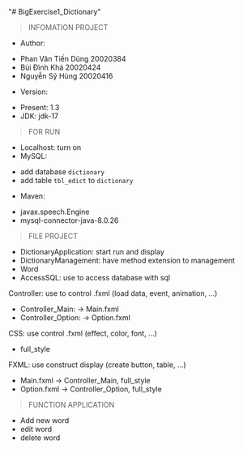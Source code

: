 "# BigExercise1_Dictionary" 
> INFOMATION PROJECT
+ Author:
- Phan Văn Tiến Dũng 20020384
- Bùi Đình Khá 20020424
- Nguyễn Sỹ Hùng 20020416
+ Version:
- Present: 1.3
- JDK: jdk-17

> FOR RUN
+ Localhost: turn on
+ MySQL: 
- add database `dictionary`
- add table `tbl_edict` to `dictionary`
+ Maven:
- javax.speech.Engine
- mysql-connector-java-8.0.26

> FILE PROJECT
+ DictionaryApplication: start run and display
+ DictionaryManagement: have method extension to management
+ Word
+ AccessSQL: use to access database with sql

Controller: use to control .fxml (load data, event, animation, ...)
+ Controller_Main: -> Main.fxml
+ Controller_Option: -> Option.fxml

CSS: use control .fxml (effect, color, font, ...)
+ full_style

FXML: use construct display (create button, table, ...)
+ Main.fxml -> Controller_Main, full_style
+ Option.fxml -> Controller_Option, full_style

> FUNCTION APPLICATION
+ Add new word
+ edit word
+ delete word
